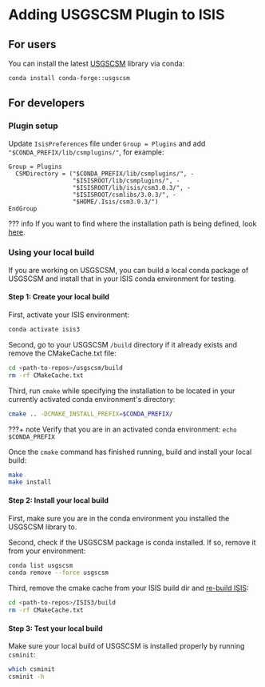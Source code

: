 # Adding USGSCSM Plugin to ISIS

## For users
You can install the latest [USGSCSM](https://github.com/DOI-USGS/usgscsm) library via conda:

```sh
conda install conda-forge::usgscsm
```
## For developers

### Plugin setup
Update `IsisPreferences` file under `Group = Plugins` and add `"$CONDA_PREFIX/lib/csmplugins/"`, for example:

  ```
  Group = Plugins
    CSMDirectory = ("$CONDA_PREFIX/lib/csmplugins/", -
                    "$ISISROOT/lib/csmplugins/", -
                    "$ISISROOT/lib/isis/csm3.0.3/", -
                    "$ISISROOT/csmlibs/3.0.3/", -
                    "$HOME/.Isis/csm3.0.3/")
  EndGroup
  ```

??? info
    If you want to find where the installation path is being defined, look [here](https://github.com/DOI-USGS/usgscsm/blob/main/CMakeLists.txt#L712).

### Using your local build
If you are working on USGSCSM, you can build a local conda package of USGSCSM and install that in your ISIS conda environment for testing. 

#### Step 1: Create your local build
First, activate your ISIS environment:
```sh
conda activate isis3
```

Second, go to your USGSCSM `/build` directory if it already exists and remove the CMakeCache.txt file:
```sh
cd <path-to-repos>/usgscsm/build
rm -rf CMakeCache.txt
```

Third, run `cmake` while specifying the installation to be located in your currently activated conda environment's directory:
```sh
cmake .. -DCMAKE_INSTALL_PREFIX=$CONDA_PREFIX/
```

???+ note
    Verify that you are in an activated conda environment: `echo $CONDA_PREFIX`

Once the `cmake` command has finished running, build and install your local build:
```sh
make
make install
```

#### Step 2: Install your local build
First, make sure you are in the conda environment you installed the USGSCSM library to.

Second, check if the USGSCSM package is conda installed. If so, remove it from your environment:

```sh
conda list usgscsm
conda remove --force usgscsm
```

Third, remove the cmake cache from your ISIS build dir and [re-build ISIS](../isis-developer-guides/developing-isis3-with-cmake.md#building-isis3):

```sh
cd <path-to-repos>/ISIS3/build
rm -rf CMakeCache.txt
```

#### Step 3: Test your local build
Make sure your local build of USGSCSM is installed properly by running `csminit`:
```sh
which csminit
csminit -h
```
